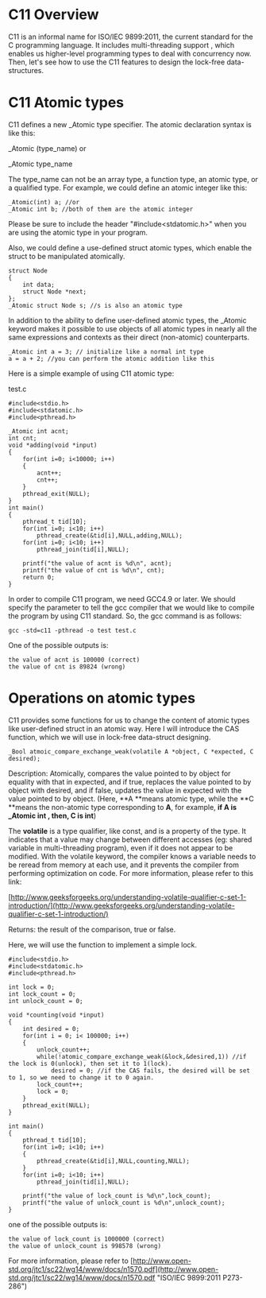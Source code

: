 # C11 Overview

C11 is an informal name for ISO/IEC 9899:2011, the current standard for the C programming language. It includes multi-threading support , which enables us higher-level programming types to deal with concurrency now. Then, let's see how to use the C11 features to design the lock-free data-structures.

# C11 Atomic types

C11 defines a new \_Atomic type specifier. The atomic declaration syntax is like this:

\_Atomic \(type\_name\) or

\_Atomic type\_name

The type\_name can not be an array type, a function type, an atomic type, or a qualified type. For example, we could define an atomic integer like this:

```
_Atomic(int) a; //or
_Atomic int b; //both of them are the atomic integer
```

Please be sure to include the header "\#include&lt;stdatomic.h&gt;" when you are using the atomic type in your program.

Also, we could define a use-defined struct atomic types, which enable the struct to be manipulated atomically.

```
struct Node
{
    int data;
    struct Node *next;
};
_Atomic struct Node s; //s is also an atomic type
```

In addition to the ability to define user-defined atomic types, the \_Atomic keyword makes it possible to use objects of all atomic types in nearly all the same expressions and contexts as their direct \(non-atomic\) counterparts.

```
_Atomic int a = 3; // initialize like a normal int type
a = a + 2; //you can perform the atomic addition like this
```

Here is a simple example of using C11 atomic type:

test.c

```
#include<stdio.h>
#include<stdatomic.h>
#include<pthread.h>

_Atomic int acnt;
int cnt;
void *adding(void *input)
{
    for(int i=0; i<10000; i++)
    {
        acnt++;
        cnt++;
    }
    pthread_exit(NULL);
}
int main()
{
    pthread_t tid[10];
    for(int i=0; i<10; i++)
        pthread_create(&tid[i],NULL,adding,NULL);
    for(int i=0; i<10; i++)
        pthread_join(tid[i],NULL);

    printf("the value of acnt is %d\n", acnt);
    printf("the value of cnt is %d\n", cnt);
    return 0;
}
```

In order to compile C11 program, we need GCC4.9 or later. We should specify the parameter to tell the gcc compiler that we would like to compile the program by using C11 standard. So, the gcc command is as follows:

```
gcc -std=c11 -pthread -o test test.c
```

One of the possible outputs is:

```
the value of acnt is 100000 (correct)
the value of cnt is 89824 (wrong)
```

# Operations on atomic types

C11 provides some functions for us to change the content of atomic types like user-defined struct in an atomic way. Here I will introduce the CAS function, which we will use in lock-free data-struct designing.

```
_Bool atmoic_compare_exchange_weak(volatile A *object, C *expected, C desired);
```

Description: Atomically,  compares the value pointed to by object for equality with that in expected, and if true, replaces the value  pointed to by object with desired, and if false, updates the value in expected with the value pointed to by object. \(Here, **A **means atomic type, while the **C **means the non-atomic type corresponding to **A**, for example, **if A is \_Atomic int , then, C is int**\)

The **volatile** is a type qualifier, like const, and is a property of the type. It indicates that a value may change between different accesses \(eg: shared variable in multi-threading program\), even if it does not appear to be modified. With the volatile keyword, the compiler knows a variable needs to be reread from memory at each use, and it prevents the compiler from performing optimization on code. For more information, please refer to this link:

[http://www.geeksforgeeks.org/understanding-volatile-qualifier-c-set-1-introduction/](http://www.geeksforgeeks.org/understanding-volatile-qualifier-c-set-1-introduction/)

Returns: the result of the comparison, true or false.

Here, we will use the function to implement a simple lock.

```
#include<stdio.h>
#include<stdatomic.h>
#include<pthread.h>

int lock = 0;
int lock_count = 0;
int unlock_count = 0;

void *counting(void *input)
{
    int desired = 0;
    for(int i = 0; i< 100000; i++)
    {
        unlock_count++;
        while(!atomic_compare_exchange_weak(&lock,&desired,1)) //if the lock is 0(unlock), then set it to 1(lock).
            desired = 0; //if the CAS fails, the desired will be set to 1, so we need to change it to 0 again.
        lock_count++; 
        lock = 0;
    }
    pthread_exit(NULL);
}

int main()
{
    pthread_t tid[10];
    for(int i=0; i<10; i++)
    {
        pthread_create(&tid[i],NULL,counting,NULL);
    }
    for(int i=0; i<10; i++)
        pthread_join(tid[i],NULL);

    printf("the value of lock_count is %d\n",lock_count);
    printf("the value of unlock_count is %d\n",unlock_count);
}
```

one of the possible outputs is:

```
the value of lock_count is 1000000 (correct)
the value of unlock_count is 998578 (wrong)
```

For more information, please refer to [http://www.open-std.org/jtc1/sc22/wg14/www/docs/n1570.pdf](http://www.open-std.org/jtc1/sc22/wg14/www/docs/n1570.pdf "ISO/IEC 9899:2011 P273-286")

